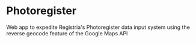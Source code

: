 # Photoregister
Web app to expedite Registria's Photoregister data input system using the reverse geocode feature of the Google Maps API
